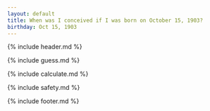 ```yaml
---
layout: default
title: When was I conceived if I was born on October 15, 1903?
birthday: Oct 15, 1903
---
```


{% include header.md %}

{% include guess.md %}

{% include calculate.md %}

{% include safety.md %}

{% include footer.md %}



